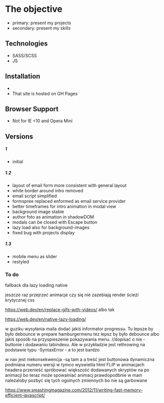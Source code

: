 
# The objective

  - primary: present my projects
  - secondary: present my skills


## Technologies

 - SASS/SCSS
 - JS
 

## Installation
- 
- That site is hosted on GH Pages

## Browser Support

- Not for IE <10 and Opera Mini

## Versions
##### 1

- initial

##### 1.2
- layout of email form more consistent with general layout
- white border around intro removed
- email script simplified
- formspree replaced enformed as email service provider
- better timeframes for intro animation in modal view
- background image stable
- author foto as animation in shadowDOM
- modals can be closed with Escape button
- lazy load also for background-images
- fixed bug with projects display

##### 1.3
- mobile menu as slider
- restyled 
### To do

fallback dla lazy loading native 

jeszcze raz przejrzeć animacje czy się nie zazebiają
render ścieżi krytycznej css

https://web.dev/en/replace-gifs-with-videos/ albo tak

https://web.dev/en/native-lazy-loading/


w guziku wysyłania maila dodać jakiś informator progressu. Tu lepsze by było debounce
w prepare hamburgermenu tez lepsz by było debounce albo jakiś sposób na przyspieszenie pokazywania menu.
      //dopisać o nie -buttonie i dodawaniu tabindexu. Ale w przykładzie jest rethrowing na podstawie typu -SyntaxError - a to jest bardzo 

w nav jest niekonsekwencja -są tam a a treść jest buttonowa
dynamiczna podmiana numeru wersji w tymco wyswietla html
FLIP w animacjach headera
przenieść spróbować większość dodawanych skryptów na po animacji bo teraz może spowalniać animacj
prawdopodbnie w main należaloby pozbyć się tych ogolnych zmiennych bo nie są garbowane

https://www.smashingmagazine.com/2012/11/writing-fast-memory-efficient-javascript/

